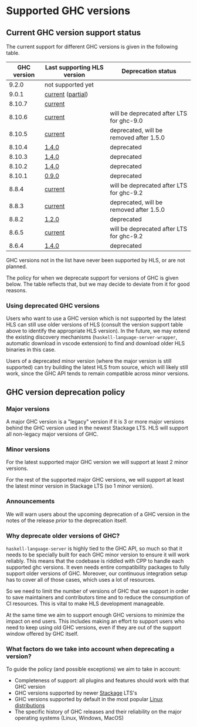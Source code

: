 # Supported GHC versions

## Current GHC version support status

The current support for different GHC versions is given in the following table.
 
| GHC version | Last supporting HLS version                                                                                                                              | Deprecation status                       |
| ----------- | -------------------------------------------------------------------------------------------------------------------------------------------------------- | ---------------------------------------- |
| 9.2.0       | not supported yet                                                                                                                                        |                                          |
| 9.0.1       | [current](https://github.com/haskell/haskell-language-server/releases/latest) ([partial](https://github.com/haskell/haskell-language-server/issues/297)) |                                          |
| 8.10.7      | [current](https://github.com/haskell/haskell-language-server/releases/latest)                                                                            |                                          |
| 8.10.6      | [current](https://github.com/haskell/haskell-language-server/releases/latest)                                                                            | will be deprecated after LTS for ghc-9.0 |
| 8.10.5      | [current](https://github.com/haskell/haskell-language-server/releases/latest)                                                                            | deprecated, will be removed after 1.5.0  |
| 8.10.4      | [1.4.0](https://github.com/haskell/haskell-language-server/releases/tag/1.4.0)                                                                           | deprecated                               |
| 8.10.3      | [1.4.0](https://github.com/haskell/haskell-language-server/releases/tag/1.4.0)                                                                           | deprecated                               |
| 8.10.2      | [1.4.0](https://github.com/haskell/haskell-language-server/releases/tag/1.4.0)                                                                           | deprecated                               |
| 8.10.1      | [0.9.0](https://github.com/haskell/haskell-language-server/releases/tag/0.9.0)                                                                           | deprecated                               |
| 8.8.4       | [current](https://github.com/haskell/haskell-language-server/releases/latest)                                                                            | will be deprecated after LTS for ghc-9.2 |
| 8.8.3       | [current](https://github.com/haskell/haskell-language-server/releases/latest)                                                                            | deprecated, will be removed after 1.5.0  |
| 8.8.2       | [1.2.0](https://github.com/haskell/haskell-language-server/releases/tag/1.2.0)                                                                           | deprecated                               |
| 8.6.5       | [current](https://github.com/haskell/haskell-language-server/releases/latest)                                                                            | will be deprecated after LTS for ghc-9.2 |
| 8.6.4       | [1.4.0](https://github.com/haskell/haskell-language-server/releases/tag/1.4.0)                                                                           | deprecated                               |

GHC versions not in the list have never been supported by HLS, or are not planned.

The policy for when we deprecate support for versions of GHC is given below. The table reflects that, but we may decide to deviate from it for good reasons.

### Using deprecated GHC versions

Users who want to use a GHC version which is not supported by the latest HLS can still use older versions of HLS (consult the version support table above to identify the appropriate HLS version).
In the future, we may extend the existing discovery mechanisms (`haskell-language-server-wrapper`, automatic download in vscode extension) to find and download older HLS binaries in this case.

Users of a deprecated minor version (where the major version is still supported) can try building the latest HLS from source, which will likely still work, since the GHC API tends to remain compatible across minor versions.

## GHC version deprecation policy

### Major versions

A major GHC version is a "legacy" version if it is 3 or more major versions behind the GHC version used in the newest Stackage LTS. HLS will support all non-legacy major versions of GHC.

### Minor versions

For the latest supported major GHC version we will support at least 2 minor versions.

For the rest of the supported major GHC versions, we will support at least the latest minor version in Stackage LTS (so 1 minor version).

### Announcements

We will warn users about the upcoming deprecation of a GHC version in the notes of the release *prior* to the deprecation itself.

### Why deprecate older versions of GHC? 

`haskell-language-server` is highly tied to the GHC API, so much so that it needs to be specially built for each GHC minor version to ensure it will work reliably.
This means that the codebase is riddled with CPP to handle each supported ghc versions. It even needs entire compatibility packages to fully support older versions of GHC.
Moreover, our continuous integration setup has to cover all of those cases, which uses a lot of resources.

So we need to limit the number of versions of GHC that we support in order to save maintainers and contributors time and to reduce the consumption of CI resources. 
This is vital to make HLS development manageable.

At the same time we aim to support enough GHC versions to minimize the impact on end users.
This includes making an effort to support users who need to keep using old GHC versions, even if they are out of the support window offered by GHC itself.

### What factors do we take into account when deprecating a version?

To guide the policy (and possible exceptions) we aim to take in account:
- Completeness of support: all plugins and features should work with that GHC version
- GHC versions supported by newer [Stackage](https://www.stackage.org/) LTS's
- GHC versions supported by default in the most popular [Linux distributions](https://repology.org/project/ghc/versions)
- The specific history of GHC releases and their reliability on the major operating systems (Linux, Windows, MacOS)
